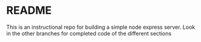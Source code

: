 # README

This is an instructional repo for building a simple node express server. Look in the other branches for completed code of the different sections
